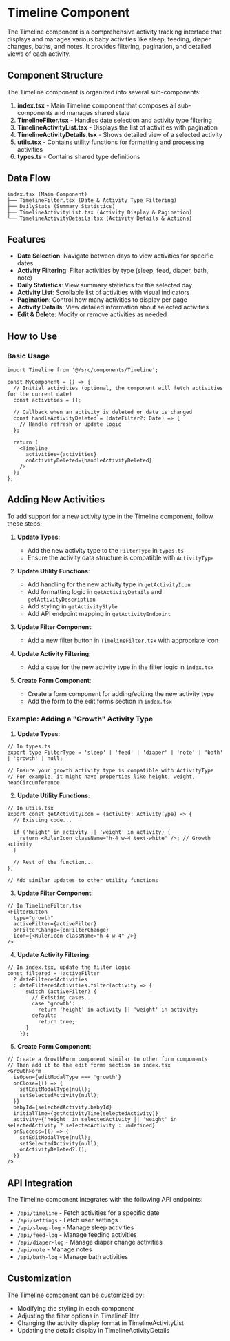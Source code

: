 # Timeline Component

The Timeline component is a comprehensive activity tracking interface that displays and manages various baby activities like sleep, feeding, diaper changes, baths, and notes. It provides filtering, pagination, and detailed views of each activity.

## Component Structure

The Timeline component is organized into several sub-components:

1. **index.tsx** - Main Timeline component that composes all sub-components and manages shared state
2. **TimelineFilter.tsx** - Handles date selection and activity type filtering
3. **TimelineActivityList.tsx** - Displays the list of activities with pagination
4. **TimelineActivityDetails.tsx** - Shows detailed view of a selected activity
5. **utils.tsx** - Contains utility functions for formatting and processing activities
6. **types.ts** - Contains shared type definitions

## Data Flow

```
index.tsx (Main Component)
├── TimelineFilter.tsx (Date & Activity Type Filtering)
├── DailyStats (Summary Statistics)
├── TimelineActivityList.tsx (Activity Display & Pagination)
└── TimelineActivityDetails.tsx (Activity Details & Actions)
```

## Features

- **Date Selection**: Navigate between days to view activities for specific dates
- **Activity Filtering**: Filter activities by type (sleep, feed, diaper, bath, note)
- **Daily Statistics**: View summary statistics for the selected day
- **Activity List**: Scrollable list of activities with visual indicators
- **Pagination**: Control how many activities to display per page
- **Activity Details**: View detailed information about selected activities
- **Edit & Delete**: Modify or remove activities as needed

## How to Use

### Basic Usage

```tsx
import Timeline from '@/src/components/Timeline';

const MyComponent = () => {
  // Initial activities (optional, the component will fetch activities for the current date)
  const activities = [];
  
  // Callback when an activity is deleted or date is changed
  const handleActivityDeleted = (dateFilter?: Date) => {
    // Handle refresh or update logic
  };
  
  return (
    <Timeline 
      activities={activities} 
      onActivityDeleted={handleActivityDeleted} 
    />
  );
};
```

## Adding New Activities

To add support for a new activity type in the Timeline component, follow these steps:

1. **Update Types**:
   - Add the new activity type to the `FilterType` in `types.ts`
   - Ensure the activity data structure is compatible with `ActivityType`

2. **Update Utility Functions**:
   - Add handling for the new activity type in `getActivityIcon`
   - Add formatting logic in `getActivityDetails` and `getActivityDescription`
   - Add styling in `getActivityStyle`
   - Add API endpoint mapping in `getActivityEndpoint`

3. **Update Filter Component**:
   - Add a new filter button in `TimelineFilter.tsx` with appropriate icon

4. **Update Activity Filtering**:
   - Add a case for the new activity type in the filter logic in `index.tsx`

5. **Create Form Component**:
   - Create a form component for adding/editing the new activity type
   - Add the form to the edit forms section in `index.tsx`

### Example: Adding a "Growth" Activity Type

1. **Update Types**:

```tsx
// In types.ts
export type FilterType = 'sleep' | 'feed' | 'diaper' | 'note' | 'bath' | 'growth' | null;

// Ensure your growth activity type is compatible with ActivityType
// For example, it might have properties like height, weight, headCircumference
```

2. **Update Utility Functions**:

```tsx
// In utils.tsx
export const getActivityIcon = (activity: ActivityType) => {
  // Existing code...
  
  if ('height' in activity || 'weight' in activity) {
    return <RulerIcon className="h-4 w-4 text-white" />; // Growth activity
  }
  
  // Rest of the function...
};

// Add similar updates to other utility functions
```

3. **Update Filter Component**:

```tsx
// In TimelineFilter.tsx
<FilterButton 
  type="growth" 
  activeFilter={activeFilter} 
  onFilterChange={onFilterChange}
  icon={<RulerIcon className="h-4 w-4" />}
/>
```

4. **Update Activity Filtering**:

```tsx
// In index.tsx, update the filter logic
const filtered = !activeFilter
  ? dateFilteredActivities
  : dateFilteredActivities.filter(activity => {
      switch (activeFilter) {
        // Existing cases...
        case 'growth':
          return 'height' in activity || 'weight' in activity;
        default:
          return true;
      }
    });
```

5. **Create Form Component**:

```tsx
// Create a GrowthForm component similar to other form components
// Then add it to the edit forms section in index.tsx
<GrowthForm
  isOpen={editModalType === 'growth'}
  onClose={() => {
    setEditModalType(null);
    setSelectedActivity(null);
  }}
  babyId={selectedActivity.babyId}
  initialTime={getActivityTime(selectedActivity)}
  activity={'height' in selectedActivity || 'weight' in selectedActivity ? selectedActivity : undefined}
  onSuccess={() => {
    setEditModalType(null);
    setSelectedActivity(null);
    onActivityDeleted?.();
  }}
/>
```

## API Integration

The Timeline component integrates with the following API endpoints:

- `/api/timeline` - Fetch activities for a specific date
- `/api/settings` - Fetch user settings
- `/api/sleep-log` - Manage sleep activities
- `/api/feed-log` - Manage feeding activities
- `/api/diaper-log` - Manage diaper change activities
- `/api/note` - Manage notes
- `/api/bath-log` - Manage bath activities

## Customization

The Timeline component can be customized by:

- Modifying the styling in each component
- Adjusting the filter options in TimelineFilter
- Changing the activity display format in TimelineActivityList
- Updating the details display in TimelineActivityDetails
